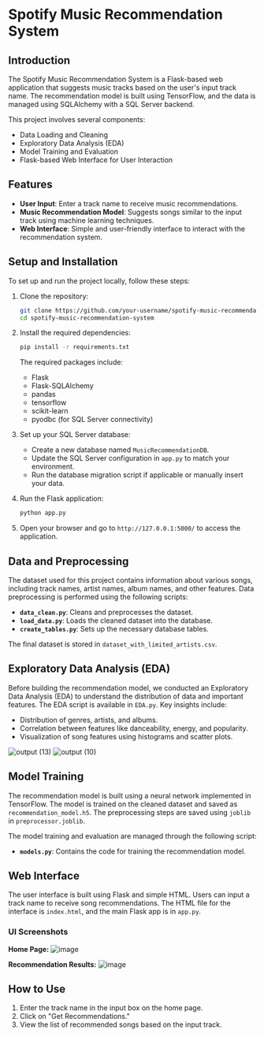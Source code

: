 # Spotify Music Recommendation System

## Introduction

The Spotify Music Recommendation System is a Flask-based web application that suggests music tracks based on the user's input track name. The recommendation model is built using TensorFlow, and the data is managed using SQLAlchemy with a SQL Server backend.

This project involves several components:
- Data Loading and Cleaning
- Exploratory Data Analysis (EDA)
- Model Training and Evaluation
- Flask-based Web Interface for User Interaction

## Features

- **User Input**: Enter a track name to receive music recommendations.
- **Music Recommendation Model**: Suggests songs similar to the input track using machine learning techniques.
- **Web Interface**: Simple and user-friendly interface to interact with the recommendation system.

## Setup and Installation

To set up and run the project locally, follow these steps:

1. Clone the repository:

    ```bash
    git clone https://github.com/your-username/spotify-music-recommendation-system.git
    cd spotify-music-recommendation-system
    ```

2. Install the required dependencies:

    ```bash
    pip install -r requirements.txt
    ```

    The required packages include:
    - Flask
    - Flask-SQLAlchemy
    - pandas
    - tensorflow
    - scikit-learn
    - pyodbc (for SQL Server connectivity)

3. Set up your SQL Server database:
    - Create a new database named `MusicRecommendationDB`.
    - Update the SQL Server configuration in `app.py` to match your environment.
    - Run the database migration script if applicable or manually insert your data.

4. Run the Flask application:

    ```bash
    python app.py
    ```

5. Open your browser and go to `http://127.0.0.1:5000/` to access the application.

## Data and Preprocessing

The dataset used for this project contains information about various songs, including track names, artist names, album names, and other features. Data preprocessing is performed using the following scripts:
- **`data_clean.py`**: Cleans and preprocesses the dataset.
- **`load_data.py`**: Loads the cleaned dataset into the database.
- **`create_tables.py`**: Sets up the necessary database tables.

The final dataset is stored in `dataset_with_limited_artists.csv`.

## Exploratory Data Analysis (EDA)

Before building the recommendation model, we conducted an Exploratory Data Analysis (EDA) to understand the distribution of data and important features. The EDA script is available in `EDA.py`. Key insights include:
- Distribution of genres, artists, and albums.
- Correlation between features like danceability, energy, and popularity.
- Visualization of song features using histograms and scatter plots.

![output (13)](https://github.com/user-attachments/assets/0ef9271e-ff7b-436c-87b0-f9612678104e)
![output (10)](https://github.com/user-attachments/assets/791ec467-895b-42c0-8135-a1b6a28e07b5)


## Model Training

The recommendation model is built using a neural network implemented in TensorFlow. The model is trained on the cleaned dataset and saved as `recommendation_model.h5`. The preprocessing steps are saved using `joblib` in `preprocessor.joblib`.

The model training and evaluation are managed through the following script:
- **`models.py`**: Contains the code for training the recommendation model.

## Web Interface

The user interface is built using Flask and simple HTML. Users can input a track name to receive song recommendations. The HTML file for the interface is `index.html`, and the main Flask app is in `app.py`.

### UI Screenshots

**Home Page:**
![image](https://github.com/user-attachments/assets/56805287-1984-42a6-a715-14588895ac67)



**Recommendation Results:**
![image](https://github.com/user-attachments/assets/13e7de7b-0ad8-496c-97d2-8bf5bd1abd2c)

## How to Use

1. Enter the track name in the input box on the home page.
2. Click on "Get Recommendations."
3. View the list of recommended songs based on the input track.


